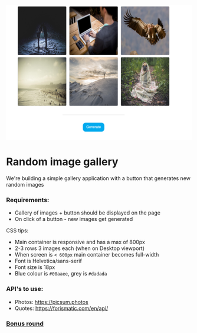 ![](demo.png)

# Random image gallery
We're building a simple gallery application with a button that generates new random images

### Requirements:
* Gallery of images + button should be displayed on the page
* On click of a button - new images get generated

CSS tips:
* Main container is responsive and has a max of 800px
* 2-3 rows 3 images each (when on Desktop viewport)
* When screen is `< 600px` main container becomes full-width
* Font is Helvetica/sans-serif
* Font size is 18px
* Blue colour is `#00aaee`, grey is `#dadada`

### API's to use: 
* Photos: https://picsum.photos
* Quotes: https://forismatic.com/en/api/

### [Bonus round](./BONUS.md)
